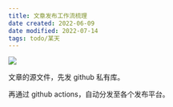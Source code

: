 ```yaml
---
title: 文章发布工作流梳理
date created: 2022-06-09
date modified: 2022-07-14
tags: todo/某天
---
```


![](https://s2.loli.net/2022/04/16/ZtbkNyAQhGL9EHX.png)

文章的源文件，先发 github 私有库。

再通过 github actions，自动分发至各个发布平台。
